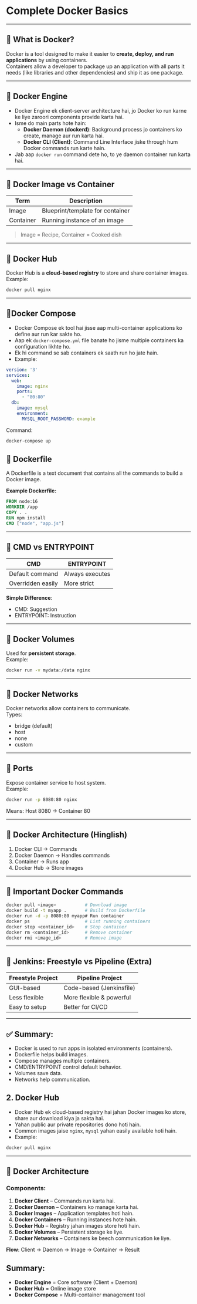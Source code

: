 
# Complete Docker Basics 

---

## 🔹 What is Docker?
Docker is a tool designed to make it easier to **create, deploy, and run applications** by using containers.  
Containers allow a developer to package up an application with all parts it needs (like libraries and other dependencies) and ship it as one package.

---

## 🔹 **Docker Engine**
- Docker Engine ek client-server architecture hai, jo Docker ko run karne ke liye zaroori components provide karta hai.
- Isme do main parts hote hain:
  - **Docker Daemon (dockerd)**: Background process jo containers ko create, manage aur run karta hai.
  - **Docker CLI (Client)**: Command Line Interface jiske through hum Docker commands run karte hain.
- Jab aap `docker run` command dete ho, to ye daemon container run karta hai.

---

## 🔹 Docker Image vs Container
| Term     | Description                             |
|----------|-----------------------------------------|
| Image    | Blueprint/template for container        |
| Container| Running instance of an image            |

> Image = Recipe, Container = Cooked dish

---

## 🔹 Docker Hub
Docker Hub is a **cloud-based registry** to store and share container images.  
Example:
```bash
docker pull nginx
```

---

## 🔹**Docker Compose**
- Docker Compose ek tool hai jisse aap multi-container applications ko define aur run kar sakte ho.
- Aap ek `docker-compose.yml` file banate ho jisme multiple containers ka configuration likhte ho.
- Ek hi command se sab containers ek saath run ho jate hain.
- Example:
```yaml
version: '3'
services:
  web:
    image: nginx
    ports:
      - "80:80"
  db:
    image: mysql
    environment:
      MYSQL_ROOT_PASSWORD: example
```
Command:
```bash
docker-compose up
```


## 🔹 Dockerfile
A Dockerfile is a text document that contains all the commands to build a Docker image.

**Example Dockerfile:**
```Dockerfile
FROM node:16
WORKDIR /app
COPY . .
RUN npm install
CMD ["node", "app.js"]
```

---

## 🔹 CMD vs ENTRYPOINT
| CMD              | ENTRYPOINT         |
|------------------|--------------------|
| Default command  | Always executes    |
| Overridden easily| More strict        |

**Simple Difference**:
- CMD: Suggestion
- ENTRYPOINT: Instruction

---

## 🔹 Docker Volumes
Used for **persistent storage**.  
Example:
```bash
docker run -v mydata:/data nginx
```

---

## 🔹 Docker Networks
Docker networks allow containers to communicate.  
Types:
- bridge (default)
- host
- none
- custom

---

## 🔹 Ports
Expose container service to host system.  
Example:
```bash
docker run -p 8080:80 nginx
```
Means: Host 8080 → Container 80

---

## 🔹 Docker Architecture (Hinglish)
1. Docker CLI → Commands
2. Docker Daemon → Handles commands
3. Container → Runs app
4. Docker Hub → Store images

---

## 🔹 Important Docker Commands
```bash
docker pull <image>           # Download image
docker build -t myapp .       # Build from Dockerfile
docker run -d -p 8080:80 myapp# Run container
docker ps                     # List running containers
docker stop <container_id>    # Stop container
docker rm <container_id>      # Remove container
docker rmi <image_id>         # Remove image
```

---

## 🔹 Jenkins: Freestyle vs Pipeline (Extra)
| Freestyle Project | Pipeline Project        |
|-------------------|-------------------------|
| GUI-based         | Code-based (Jenkinsfile)|
| Less flexible     | More flexible & powerful|
| Easy to setup     | Better for CI/CD        |

---

## ✅ Summary:
- Docker is used to run apps in isolated environments (containers).
- Dockerfile helps build images.
- Compose manages multiple containers.
- CMD/ENTRYPOINT control default behavior.
- Volumes save data.
- Networks help communication.


## 2. **Docker Hub**
- Docker Hub ek cloud-based registry hai jahan Docker images ko store, share aur download kiya ja sakta hai.
- Yahan public aur private repositories dono hoti hain.
- Common images jaise `nginx`, `mysql` yahan easily available hoti hain.
- Example:
```bash
docker pull nginx
```

---

## 🔹 **Docker Architecture**
### Components:
1. **Docker Client** – Commands run karta hai.
2. **Docker Daemon** – Containers ko manage karta hai.
3. **Docker Images** – Application templates hoti hain.
4. **Docker Containers** – Running instances hote hain.
5. **Docker Hub** – Registry jahan images store hoti hain.
6. **Docker Volumes** – Persistent storage ke liye.
7. **Docker Networks** – Containers ke beech communication ke liye.

**Flow**: Client → Daemon → Image → Container → Result


## Summary:
- **Docker Engine** = Core software (Client + Daemon)
- **Docker Hub** = Online image store
- **Docker Compose** = Multi-container management tool

